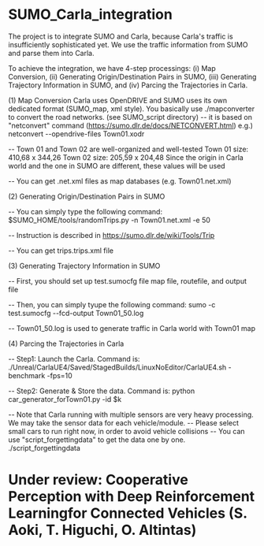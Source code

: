 # SUMO_Carla_integration

The project is to integrate SUMO and Carla, because Carla's traffic is insufficiently sophisticated yet.
We use the traffic information from SUMO and parse them into Carla.

To achieve the integration, we have 4-step processings: (i) Map Conversion, (ii) Generating Origin/Destination Pairs in SUMO, (iii) Generating Trajectory Information in SUMO, and (iv) Parcing the Trajectories in Carla.

(1) Map Conversion
Carla uses OpenDRIVE and SUMO uses its own dedicated format (SUMO_map, xml style).
You basically use ./mapconverter to convert the road networks. (see SUMO_script directory)
-- it is based on "netconvert" command (https://sumo.dlr.de/docs/NETCONVERT.html)
  e.g.) netconvert --opendrive-files Town01.xodr

-- Town 01 and Town 02 are well-organized and well-tested
  Town 01 size:  410,68 x 344,26
  Town 02 size:  205,59 x 204,48
  Since the origin in Carla world and the one in SUMO are different, these values will be used

-- You can get .net.xml files as map databases (e.g. Town01.net.xml)


(2) Generating Origin/Destination Pairs in SUMO

-- You can simply type the following command:
  $SUMO_HOME/tools/randomTrips.py -n Town01.net.xml -e 50

-- Instruction is described in https://sumo.dlr.de/wiki/Tools/Trip

-- You can get trips.trips.xml file

(3) Generating Trajectory Information in SUMO

-- First, you should set up test.sumocfg file
  map file, routefile, and output file

-- Then, you can simply tyupe the following command:
  sumo -c test.sumocfg --fcd-output Town01_50.log

-- Town01_50.log is used to generate traffic in Carla world with Town01 map


(4) Parcing the Trajectories in Carla

-- Step1: Launch the Carla. Command is:
  ./Unreal/CarlaUE4/Saved/StagedBuilds/LinuxNoEditor/CarlaUE4.sh  -benchmark -fps=10

-- Step2: Generate & Store the data. Command is:
  python car_generator_forTown01.py -id $k

-- Note that Carla running with multiple sensors are very heavy processing. We may take the sensor data for each vehicle/module.
-- Please select small cars to run right now, in order to avoid vehicle collisions
-- You can use "script_forgettingdata" to get the data one by one.
  ./script_forgettingdata



# Under review: Cooperative Perception with Deep Reinforcement Learningfor Connected Vehicles (S. Aoki, T. Higuchi, O. Altintas)
